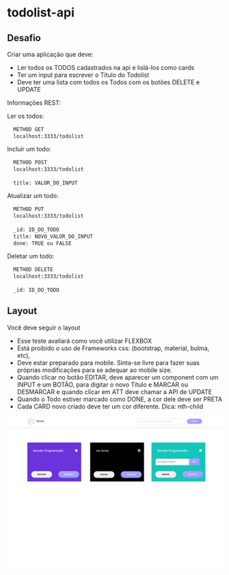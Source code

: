 # todolist-api


## Desafio

Criar uma aplicação que deve:
- Ler todos os TODOS cadastrados na api e lislá-los como cards
- Ter um input para escrever o Título do Todolist
- Deve ter uma lista com todos os Todos com os botões DELETE e UPDATE


Informações REST:


Ler os todos:

```
  METHOD GET
  localhost:3333/todolist
```

Incluir um todo:

```
  METHOD POST
  localhost:3333/todolist
  
  title: VALOR_DO_INPUT
```

Atualizar um todo:

```
  METHOD PUT
  localhost:3333/todolist
  
  _id: ID_DO_TODO
  title: NOVO_VALOR_DO_INPUT
  done: TRUE ou FALSE
```

Deletar um todo:


```
  METHOD DELETE
  localhost:3333/todolist
  
  _id: ID_DO_TODO
```


## Layout

Você deve seguir o layout 

- Esse teste avaliará como você utilizar FLEXBOX
- Está proibido o uso de Frameworks css: (bootstrap, material, bulma, etc),
- Deve estar preparado para mobile. Sinta-se livre para fazer suas próprias modificações para se adequar ao mobile size.
- Quando clicar no botão EDITAR, deve aparecer um component com um INPUT e um BOTÃO, para digitar o novo Título e MARCAR ou DESMARCAR e quando clicar em ATT deve chamar a API de UPDATE
- Quando o Todo estiver marcado como DONE, a cor dele deve ser PRETA
- Cada CARD novo criado deve ter um cor diferente. Dica: nth-child


![Image of Layout](https://github.com/viniarruda/todolist-api/blob/master/src/assets/todolist.png)
